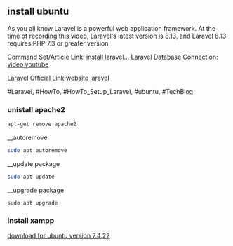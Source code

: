 ## install ubuntu 


As you all know Laravel is a powerful web application framework. At the time of recording this video, Laravel's latest version is 8.13, and Laravel 8.13 requires PHP 7.3 or greater version.

Command Set/Article Link: [install laravel](https://www.technhit.in/setup-laravel)...
Laravel Database Connection: [video youtube ](https://www.youtube.com/watch?v=QU43xeaAtSY)

Laravel Official Link:[website laravel](https://laravel.com/)

#Laravel, #HowTo, #HowTo_Setup_Laravel, #ubuntu, #TechBlog


### unistall apache2

```bash
apt-get remove apache2
```

__autoremove 

```bash
sudo apt autoremove
```

__update package 

```bash 
sudo apt update
```

__upgrade package

```pash
sudo apt upgrade
```


### install xampp 


[download for ubuntu version 7.4.22](https://www.apachefriends.org/xampp-files/7.4.22/xampp-linux-x64-7.4.22-0-installer.run)
